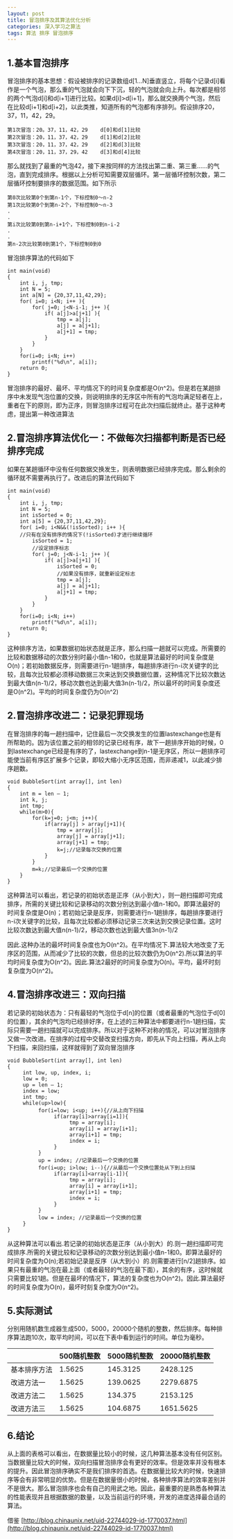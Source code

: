```yaml
---
layout: post
title: 冒泡排序及其算法优化分析
categories: 深入学习之算法
tags: 算法 排序 冒泡排序
---
```



1.基本冒泡排序
---

冒泡排序的基本思想：假设被排序的记录数组d[1...N]垂直竖立，将每个记录d[i]看作是一个气泡，那么重的气泡就会向下下沉，轻的气泡就会向上升。每次都是相邻的两个气泡d[i]和d[i+1]进行比较。如果d[i]>d[i+1]，那么就交换两个气泡，然后在比较d[i+1]和d[i+2]，以此类推，知道所有的气泡都有序排列。假设排序20，37，11，42，29。

    第1次冒泡：20。37，11，42，29    d[0]和d[1]比较
    第2次冒泡：20，11，37，42，29    d[1]和d[2]比较
    第3次冒泡：20，11，37，42，29    d[2]和d[3]比较
    第4次冒泡：20，11，37，29，42    d[3]和d[4]比较

那么就找到了最重的气泡42，接下来按同样的方法找出第二重、第三重……的气泡，直到完成排序。根据以上分析可知需要双层循环。第一层循环控制次数，第二层循环控制要排序的数据范围。如下所示

    第0次比较第0个到第n-1个，下标控制0～n-2
    第1次比较第0个到第n-2个，下标控制0～n-3
    .
    .
    第i次比较第0到第n-i+1个，下标控制0到n-i-2
    .
    .
    第n-2次比较第0到第1个，下标控制0到0

冒泡排序算法的代码如下

    int main(void)
    {
        int i, j, tmp;
        int N = 5;
        int a[N] = {20,37,11,42,29};
        for( i=0; i<N; i++ ){
            for( j=0; j<N-i-1; j++ ){
                if( a[j]>a[j+1] ){
                    tmp = a[j];
                    a[j] = a[j+1];
                    a[j+1] = tmp;
                }
            }
        }
        for(i=0; i<N; i++)
            printf("%d\n", a[i]);
        return 0;
    }

冒泡排序的最好、最坏、平均情况下的时间复杂度都是O(n^2)。但是若在某趟排序中未发现气泡位置的交换，则说明排序的无序区中所有的气泡均满足轻者在上，重者在下的原则，即为正序，则冒泡排序过程可在此次扫描后就终止。基于这种考虑，提出第一种改进算法

2.冒泡排序算法优化一：不做每次扫描都判断是否已经排序完成
------

如果在某趟循环中没有任何数据交换发生，则表明数据已经排序完成。那么剩余的循环就不需要再执行了。改进后的算法代码如下

    int main(void)
    {
        int i, j, tmp;
        int N = 5;
        int isSorted = 0;
        int a[5] = {20,37,11,42,29};
        for( i=0; i<N&&(!isSorted); i++ ){
        //只有在没有排序的情况下(!isSorted)才进行继续循环
            isSorted = 1;
            //设定排序标志
            for( j=0; j<N-i-1; j++ ){
                if( a[j]>a[j+1] ){
                    isSorted = 0;
                    //如果没有排序，就重新设定标志
                    tmp = a[j];
                    a[j] = a[j+1];
                    a[j+1] = tmp;
                }
            }
        }
        for(i=0; i<N; i++)
            printf("%d\n", a[i]);
        return 0;
    }

这种排序方法，如果数据初始状态就是正序，那么扫描一趟就可以完成。所需要的比较和数据移动的次数分别时最小值n-1和0，也就是算法最好的时间复杂度是O(n)；若初始数据反序，则需要进行n-1趟排序，每趟排序进行n-i次关键字的比较，且每次比较都必须移动数据三次来达到交换数据位置，这种情况下比较次数达到最大值n(n-1)/2，移动次数也达到最大值3n(n-1)/2，所以最坏的时间复杂度还是O(n^2)。平均的时间复杂度仍为O(n^2)

2.冒泡排序改进二：记录犯罪现场
------

在冒泡排序的每一趟扫描中，记住最后一次交换发生的位置lastexchange也是有所帮助的。因为该位置之前的相邻的记录已经有序，故下一趟排序开始的时候，0到lastexchange已经是有序的了，lastexchange到n-1是无序区，所以一趟排序可能使当前有序区扩展多个记录，即较大缩小无序区范围，而非递减1，以此减少排序趟数。

    void BubbleSort(int array[], int len)
    {
        int m = len – 1;
        int k, j;
        int tmp;
        while(m>0){
            for(k=j=0; j<m; j++){
                if(array[j] > array[j+1]){
                    tmp = array[j];
                    array[j] = array[j+1];
                    array[j+1] = tmp;
                    k=j;//记录每次交换的位置
                }
            }
            m=k;//记录最后一个交换的位置
        }
    }

这种算法可以看出，若记录的初始状态是正序（从小到大），则一趟扫描即可完成排序，所需的关键比较和记录移动的次数分别达到最小值n-1和0。即算法最好的时间复杂度是O(n)；若初始记录是反序，则需要进行n-1趟排序，每趟排序要进行n-i次关键字的比较，且每次比较都必须移动记录三次来达到交换记录位置。这时比较次数达到最大值n(n-1)/2，移动次数也达到最大值3n(n-1)/2

因此.这种办法的最坏时间复杂度也为O(n^2)。在平均情况下.算法较大地改变了无序区的范围，从而减少了比较的次数，但总的比较次数仍为O(n^2).所以算法的平均时间复杂度为O(n^2)。因此.算法2最好的时间复杂度为O(n)。平均，最坏时刻复杂度为O(n^2)。

4.冒泡排序改进三：双向扫描
----

若记录的初始状态为：只有最轻的气泡位于d[n]的位置（或者最重的气泡位于d[0]的位置），其余的气泡均已经排好序，在上述的三种算法中都要进行n-1趟扫描，实际只需要一趟扫描就可以完成排序。所以对于这种不对称的情况，可以对冒泡排序又做一次改进。在排序的过程中交替改变扫描方向，即先从下向上扫描，再从上向下扫描，来回扫描，这样就得到了双向冒泡排序

    void BubbleSort(int array[], int len)
    {
         int low, up, index, i;
         low = 0;
         up = len – 1;
         index = low;
         int tmp;
         while(up>low){
              for(i=low; i<up; i++){//从上向下扫描
                   if(array[i]>array[i=1]){
                        tmp = array[i];
                        array[i] = array[i+1];
                        array[i+1] = tmp;
                        index = i;
                   }
              }
              up = index; //记录最后一个交换的位置
              for(i=up; i>low; i--){//从最后一个交换位置处从下到上扫描
                   if(array[i]<array[i-1]){
                        tmp = array[i];
                        array[i] = array[i+1];
                        array[i+1] = tmp;
                        index = i;
                   }
              }
              low = index; //记录最后一个交换的位置
         }
    }
    
从这种算法可以看出.若记录的初始状态是正序（从小到大）的.则一趟扫描即可完成排序.所需的关键比较和记录移动的次数分别达到最小值n-1和0。即算法最好的时间复杂度为O(n);若初始记录是反序（从大到小）的.则需要进行[n/2]趟排序。如果只有最重的气泡在最上面（或者最轻的气泡在最下面），其余的有序，这时候就只需要比较1趟。但是在最坏的情况下，算法的复杂度也为O(n^2)。因此.算法最好的时间复杂度为O(n)，最坏时刻复杂度为O(n^2)。

5.实际测试
----

分别用随机数生成器生成500，5000，20000个随机的整数，然后排序。每种排序算法跑10次，取平均时间，可以在下表中看到运行的时间。单位为毫秒。

|             |  500随机整数   |  5000随机整数  |  20000随机整数 |  
| ----------- | ------------ | ------------- | ------------  |  
| 基本排序方法  |    1.5625    |    145.3125   |    2428.125   |  
|  改进方法一	  |    1.5625    |    139.0625   |   2279.6875   |
|  改进方法二   |    1.5625    |    134.375    |   2153.125    |
|  改进方法三   |    1.5625    |    104.6875   |   1651.5625   |
 

6.结论
----

从上面的表格可以看出，在数据量比较小的时候，这几种算法基本没有任何区别。当数据量比较大的时候，双向扫描冒泡排序会有更好的效率。但是效率并没有根本的提升。因此冒泡排序确实不是我们排序的首选。在数据量比较大的时候，快速排序等会有非常明显的优势。但是在数据量很小的时候，各种排序算法的效率差别并不是很大。那么冒泡排序也会有自己的用武之地。因此，最重要的是熟悉各种算法的性能表现并且根据数据的数量，以及当前运行的环境，开发的进度选择最合适的算法。

 

借鉴 [http://blog.chinaunix.net/uid-22744029-id-1770037.html](http://blog.chinaunix.net/uid-22744029-id-1770037.html)